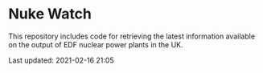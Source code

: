 # Nuke Watch

This repository includes code for retrieving the latest information available on the output of EDF nuclear power plants in the UK.

Last updated: 2021-02-16 21:05
